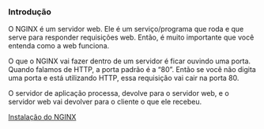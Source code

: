 ### Introdução

O NGINX é um servidor web. Ele é um serviço/programa que roda e que serve para responder requisições web. Então, é muito importante que você entenda como a web funciona. 

O que o NGINX vai fazer dentro de um servidor é ficar ouvindo uma porta. Quando falamos de HTTP, a porta padrão é a “80”. Então se você não digita uma porta e está utilizando HTTP, essa requisição vai cair na porta 80.

O servidor de aplicação processa, devolve para o servidor web, e o servidor web vai devolver para o cliente o que ele recebeu.

[Instalação do NGINX](⬇️%20Instalação%20do%20NGINX.md)